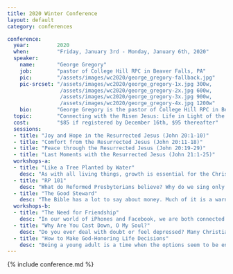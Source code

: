 ```yaml
---
title: 2020 Winter Conference
layout: default
category: conferences

conference:
  year:         2020
  when:         "Friday, January 3rd - Monday, January 6th, 2020"
  speaker:
    name:       "George Gregory"
    job:        "pastor of College Hill RPC in Beaver Falls, PA"
    pic:        "/assets/images/wc2020/george_gregory-fallback.jpg"
    pic-srcset: "/assets/images/wc2020/george_gregory-1x.jpg 300w,
                 /assets/images/wc2020/george_gregory-2x.jpg 600w,
                 /assets/images/wc2020/george_gregory-3x.jpg 900w,
                 /assets/images/wc2020/george_gregory-4x.jpg 1200w"
    bio:        "George Gregory is the pastor of College Hill RPC in Beaver Falls, PA."
  topic:        "Connecting with the Risen Jesus: Life in Light of the Resurrection"
  cost:         "$85 if registered by December 16th, $95 thereafter"
  sessions:
  - title: "Joy and Hope in the Resurrected Jesus (John 20:1-10)"
  - title: "Comfort from the Resurrected Jesus (John 20:11-18)"
  - title: "Peace through the Resurrected Jesus (John 20:19-29)"
  - title: "Last Moments with the Resurrected Jesus (John 21:1-25)"
  workshops-a:
  - title: "Like a Tree Planted by Water"
    desc: "As with all living things, growth is essential for the Christian life - growth in knowledge, growth in faith, and growth in obedience. And no matter how long we have walked with the Lord, we should desire more of this growth in our lives. But what produces this kind of spiritual growth in us? This is what this workshop will address from God’s Word."
  - title: "RP 101"
    desc: "What do Reformed Presbyterians believe? Why do we sing only psalms without instruments and baptize our babies? In this workshop, we will answer these questions along with many more on the basics of RP theology and practice. Whether you are new to the RP Church or want a refresher, this workshop will help lay the foundation for you in these areas."
  - title: "The Good Steward"
    desc: "The Bible has a lot to say about money. Much of it is a warning not to love money, but it also teaches us how to be good stewards of the money God has given us. In this workshop, we will learn some of the key biblical principles regarding money, as well as practical help for managing your personal finances at this stage in your life."
  workshops-b:
  - title: "The Need for Friendship"
    desc: "In our world of iPhones and Facebook, we are both connected and disconnected from other people at the same time. We are connected in that we can send text messages and see posts, but disconnected in that we lack quality time. In fact, more people are lonely today because of these things. In this workshop, we will address this problem that many people are facing and see how God has provided us a solution in His design for true friendship."
  - title: "Why Are You Cast Down, O My Soul?"
    desc: "Do you ever deal with doubt or feel depressed? Many Christians say they do - and you may too. How are we to make sense of it? What are we to do about it? The Bible has much to say, which is what this workshop will seek to cover. Come find out how you can combat those pesky doubts and find more joy in the Lord."
  - title: "How to Make God-Honoring Life Decisions"
    desc: "Being a young adult is a time when the options seem to be endless and the pressure to make the right choice seems to be overwhelming. What are you to do? Which one to choose? In this workshop, we will learn how to discover God’s will and make good, biblically-informed decisions, so that you can have peace with the choices you make."
---
```

{% include conference.md %}
